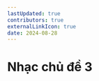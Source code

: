 ```yaml
---
lastUpdated: true
contributors: true
externalLinkIcon: true
date: 2024-08-28
---
```

# Nhạc chủ đề 3